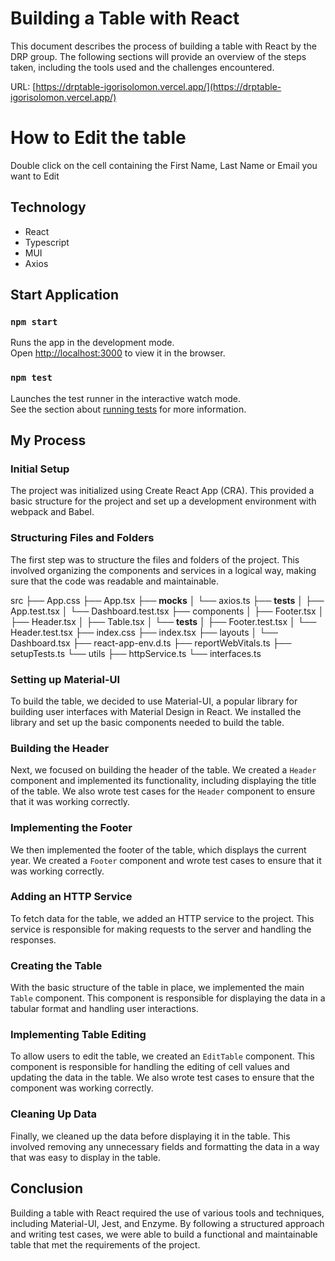 # Building a Table with React

This document describes the process of building a table with React by the DRP group. The following sections will provide an overview of the steps taken, including the tools used and the challenges encountered.

URL: [https://drptable-igorisolomon.vercel.app/](https://drptable-igorisolomon.vercel.app/)

# How to Edit the table

Double click on the cell containing the First Name, Last Name or Email you want to Edit

## Technology

- React
- Typescript
- MUI
- Axios

## Start Application

### `npm start`

Runs the app in the development mode.\
Open [http://localhost:3000](http://localhost:3000) to view it in the browser.

### `npm test`

Launches the test runner in the interactive watch mode.\
See the section about [running tests](https://facebook.github.io/create-react-app/docs/running-tests) for more information.

## My Process


### Initial Setup

The project was initialized using Create React App (CRA). This provided a basic structure for the project and set up a development environment with webpack and Babel.

### Structuring Files and Folders

The first step was to structure the files and folders of the project. This involved organizing the components and services in a logical way, making sure that the code was readable and maintainable.

src
├── App.css
├── App.tsx
├── __mocks__
│   └── axios.ts
├── __tests__
│   ├── App.test.tsx
│   └── Dashboard.test.tsx
├── components
│   ├── Footer.tsx
│   ├── Header.tsx
│   ├── Table.tsx
│   └── __tests__
│       ├── Footer.test.tsx
│       └── Header.test.tsx
├── index.css
├── index.tsx
├── layouts
│   └── Dashboard.tsx
├── react-app-env.d.ts
├── reportWebVitals.ts
├── setupTests.ts
└── utils
    ├── httpService.ts
    └── interfaces.ts

### Setting up Material-UI

To build the table, we decided to use Material-UI, a popular library for building user interfaces with Material Design in React. We installed the library and set up the basic components needed to build the table.

### Building the Header

Next, we focused on building the header of the table. We created a `Header` component and implemented its functionality, including displaying the title of the table. We also wrote test cases for the `Header` component to ensure that it was working correctly.

### Implementing the Footer

We then implemented the footer of the table, which displays the current year. We created a `Footer` component and wrote test cases to ensure that it was working correctly.

### Adding an HTTP Service

To fetch data for the table, we added an HTTP service to the project. This service is responsible for making requests to the server and handling the responses.

### Creating the Table

With the basic structure of the table in place, we implemented the main `Table` component. This component is responsible for displaying the data in a tabular format and handling user interactions.

### Implementing Table Editing

To allow users to edit the table, we created an `EditTable` component. This component is responsible for handling the editing of cell values and updating the data in the table. We also wrote test cases to ensure that the component was working correctly.

### Cleaning Up Data

Finally, we cleaned up the data before displaying it in the table. This involved removing any unnecessary fields and formatting the data in a way that was easy to display in the table.

## Conclusion

Building a table with React required the use of various tools and techniques, including Material-UI, Jest, and Enzyme. By following a structured approach and writing test cases, we were able to build a functional and maintainable table that met the requirements of the project.